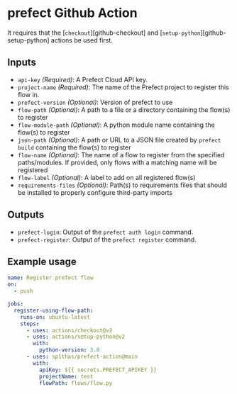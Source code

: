 # prefect Github Action

It requires that the [`checkout`][github-checkout] and [`setup-python`][github-setup-python] actions be used first.

## Inputs

 - `api-key` _(Required)_: A Prefect Cloud API key.
 - `project-name` _(Required)_: The name of the Prefect project to register this flow in.
 - `prefect-version` _(Optional)_:  Version of prefect to use
 - `flow-path` _(Optional)_: A path to a file or a directory containing the flow(s) to register
 - `flow-module-path` _(Optional)_: A python module name containing the flow(s) to register
 - `json-path` _(Optional)_: A path or URL to a JSON file created by `prefect build` containing the flow(s) to register
 - `flow-name` _(Optional)_: The name of a flow to register from the specified paths/modules. If provided, only flows with a matching name will be registered
 - `flow-label` _(Optional)_: A label to add on all registered flow(s)
 - `requirements-files` _(Optional)_: Path(s) to requirements files that should be installed to properly configure third-party imports

## Outputs

 - `prefect-login`: Output of the `prefect auth login` command.
 - `prefect-register`: Output of the `prefect register` command.

## Example usage

```yaml
name: Register prefect flow
on:
  - push

jobs:
  register-using-flow-path:
    runs-on: ubuntu-latest
    steps:
      - uses: actions/checkout@v2
      - uses: actions/setup-python@v2
        with:
          python-version: 3.8
      - uses: sp1thas/prefect-action@main
        with:
          apiKey: ${{ secrets.PREFECT_APIKEY }}
          projectName: test
          flowPath: flows/flow.py
```
